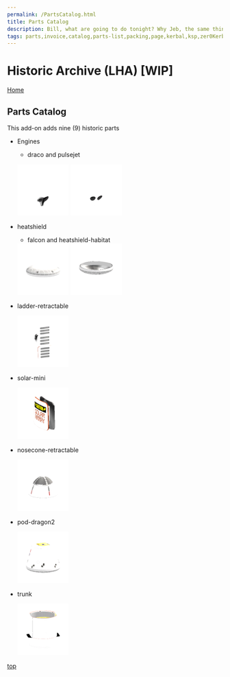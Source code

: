 ```yaml
---
permalink: /PartsCatalog.html
title: Parts Catalog
description: Bill, what are going to do tonight? Why Jeb, the same thing we do every night, Take over the world!
tags: parts,invoice,catalog,parts-list,packing,page,kerbal,ksp,zer0Kerbal,zedK
---
```

<!-- PartsCatalog.md v1.1.4.1
Historic Archive (LHA)
created: 01 Feb 2022
updated: 01 Oct 2022 -->

<script src="https://kit.fontawesome.com/0ea5493613.js" crossorigin="anonymous"></script>
<i class="fa-solid fa-explosion fa-beat-fade fa-3x" style="--fa-beat-fade-opacity: 0.1; --fa-beat-fade-scale: 1.25;color: #FF7E03" ></i>

# Historic Archive (LHA) [WIP]

[Home](./index.md)

## Parts Catalog

This add-on adds nine (9) historic parts

* Engines
  * draco and pulsejet

  <img src="https://raw.githubusercontent.com/zer0Kerbal/HistoricArchive/master/docs/thumbs/lha-jet-pulse_icon.png" alt="Pulse Jet" width="25%" height="25%" /> <img src="https://raw.githubusercontent.com/zer0Kerbal/HistoricArchive/master/docs/thumbs/lha-eng-draco_icon.png" alt="Draco" width="25%" height="25%" />

* heatshield
  * falcon and heatshield-habitat

  <img src="https://raw.githubusercontent.com/zer0Kerbal/HistoricArchive/master/docs/thumbs/lha-heatshield-falcon_icon.png" alt="Heatshield" width="25%" height="25%" />
  <img src="https://raw.githubusercontent.com/zer0Kerbal/HistoricArchive/master/docs/thumbs/lha-heatshield-habitat_icon.png" alt="Heatshield" width="25%" height="25%" />

* ladder-retractable

  <img src="https://raw.githubusercontent.com/zer0Kerbal/HistoricArchive/master/docs/thumbs/lha-ladder-retractable_icon.png" alt="Retractable Ladder" width="25%" height="25%" />

* solar-mini

  <img src="https://raw.githubusercontent.com/zer0Kerbal/HistoricArchive/master/docs/thumbs/lha-solar-mini_icon.png" alt="Mini Solar" width="25%" height="25%" />

* nosecone-retractable

  <img src="https://raw.githubusercontent.com/zer0Kerbal/HistoricArchive/master/docs/thumbs/lha-nosecone-retractable_icon.png" alt="Retractable Nosecone" width="25%" height="25%" />

* pod-dragon2

  <img src="https://raw.githubusercontent.com/zer0Kerbal/HistoricArchive/master/docs/thumbs/lha-pod-dragon2_icon.png" alt="Dragon 2 Pod" width="25%" height="25%" />

* trunk

  <img src="https://raw.githubusercontent.com/zer0Kerbal/HistoricArchive/master/docs/thumbs/lha-trunk_icon.png" alt="Trunk" width="25%" height="25%" />

[top](#parts-catalog)

<!-- this file CC BY-ND 4.0 by zer0Kerbal -->